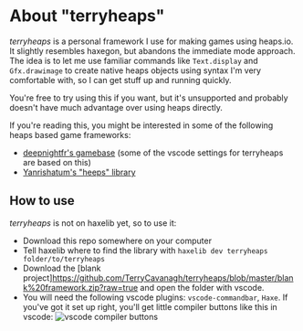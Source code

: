 # About "terryheaps"

*terryheaps* is a personal framework I use for making games using heaps.io. It slightly resembles haxegon, but abandons the immediate mode approach. The idea is to let me use familiar commands like `Text.display` and `Gfx.drawimage` to create native heaps objects using syntax I'm very comfortable with, so I can get stuff up and running quickly.

You're free to try using this if you want, but it's unsupported and probably doesn't have much advantage over using heaps directly.

If you're reading this, you might be interested in some of the following heaps based game frameworks:
  * [deepnightfr's gamebase](https://deepnight.net/tutorial/using-my-gamebase-to-create-a-heaps-game/) (some of the vscode settings for terryheaps are based on this)
  * [Yanrishatum's "heeps" library](https://github.com/Yanrishatum/heeps/)
  
## How to use

*terryheaps* is not on haxelib yet, so to use it:
 * Download this repo somewhere on your computer
 * Tell haxelib where to find the library with `haxelib dev terryheaps folder/to/terryheaps`
 * Download the [blank project]<https://github.com/TerryCavanagh/terryheaps/blob/master/blank%20framework.zip?raw=true> and open the folder with vscode.
 * You will need the following vscode plugins: `vscode-commandbar`, `Haxe`. If you've got it set up right, you'll get little compiler buttons like this in vscode: 
 ![vscode compiler buttons](https://i.imgur.com/0Li5xiJ.png)

